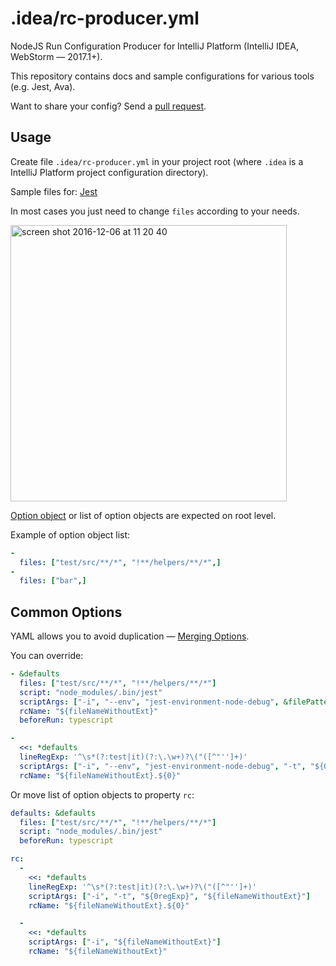 # .idea/rc-producer.yml

NodeJS Run Configuration Producer for IntelliJ Platform (IntelliJ IDEA, WebStorm — 2017.1+).

This repository contains docs and sample configurations for various tools (e.g. Jest, Ava). 

Want to share your config? Send a [pull request](https://github.com/develar/ij-rc-producer/pulls).

## Usage

Create file `.idea/rc-producer.yml` in your project root (where `.idea` is a IntelliJ Platform project configuration directory).

Sample files for: [Jest](https://github.com/develar/ij-rc-producer/blob/master/jest/rc-producer.yml)

In most cases you just need to change `files` according to your needs.

<img width="442" alt="screen shot 2016-12-06 at 11 20 40" src="https://cloud.githubusercontent.com/assets/350686/20921813/195b0168-bba6-11e6-9076-8de8bd1dd0e9.png">

[Option object](https://github.com/develar/ij-rc-producer/blob/master/rc-producer.yml) or list of option objects are expected on root level.

Example of option object list:
```yaml
-
  files: ["test/src/**/*", "!**/helpers/**/*",]
-
  files: ["bar",]
```

## Common Options
YAML allows you to avoid duplication — [Merging Options](http://atechie.net/2009/07/merging-hashes-in-yaml-conf-files/). 

You can override:

```yaml
- &defaults
  files: ["test/src/**/*", "!**/helpers/**/*"]
  script: "node_modules/.bin/jest"
  scriptArgs: ["-i", "--env", "jest-environment-node-debug", &filePattern '/${fileNameWithoutExt}\.\w+$']
  rcName: "${fileNameWithoutExt}"
  beforeRun: typescript

-
  <<: *defaults
  lineRegExp: '^\s*(?:test|it)(?:\.\w+)?\("([^"'']+)'
  scriptArgs: ["-i", "--env", "jest-environment-node-debug", "-t", "${0regExp}", *filePattern]
  rcName: "${fileNameWithoutExt}.${0}"
```


Or move list of option objects to property `rc`:

```yaml
defaults: &defaults
  files: ["test/src/**/*", "!**/helpers/**/*"]
  script: "node_modules/.bin/jest"
  beforeRun: typescript

rc:
  -
    <<: *defaults
    lineRegExp: '^\s*(?:test|it)(?:\.\w+)?\("([^"'']+)'
    scriptArgs: ["-i", "-t", "${0regExp}", "${fileNameWithoutExt}"]
    rcName: "${fileNameWithoutExt}.${0}"

  -
    <<: *defaults
    scriptArgs: ["-i", "${fileNameWithoutExt}"]
    rcName: "${fileNameWithoutExt}"
```
